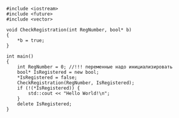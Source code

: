         #include <iostream>
        #include <future>
        #include <vector>

        void CheckRegistration(int RegNumber, bool* b)
        {
            *b = true;
        }

        int main()
        {
            int RegNumber = 0; //!!! переменные надо инициализировать
            bool* IsRegistered = new bool;
            *IsRegistered = false;
            CheckRegistration(RegNumber, IsRegistered);
            if (!(*IsRegistered)) {
                std::cout << "Hello World!\n";
            }
            delete IsRegistered;
        }
